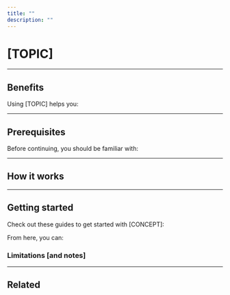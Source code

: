 ```yaml
---
title: ""
description: ""
---
```


# [TOPIC]

<!-- This section is an intro that includes:

- A brief description of what the topic is,
- An example of how it could be used in the real-world
- What it can do in the UI
 -->

---

## Benefits

<!-- This section lists the benefits of using the topic, whatever it is. The items listed here should be solutions to real-world problems that the user cares about, ex:

Using schedules helps you:

- Predictably process and deliver data to stakeholders and business-critical applications
- Consistently run data pipelines without the need for manual intervention
- Optimize resource usage by scheduling pipelines to run during off-peak hours
-->

Using [TOPIC] helps you:

<!-- - A benefit of the thing
- Another benefit
- And one more -->

---

## Prerequisites

<!-- This section lists the prerequisites users must complete before they should/can proceed. For concepts, we should list the other concepts they should be familiar with first. -->

Before continuing, you should be familiar with:

<!-- - Ex: To use asset checks, users should understand Asset definitions first
- Another one
- One more -->

---

## How it works

<!-- This section provides a high-level overview of how the concept works without getting too into the technical details. Code can be shown here, but this section shouldn't focus on it. The goal is to help the user generally understand how the thing works and what they need to do to get it working without overwhelming them with details.

For example, this is the How it works for Schedules:

Schedules run jobs at fixed time intervals and have two main components:

- A job, which targets a selection of assets or ops

- A cron expression, which defines when the schedule runs. Simple and complex schedules are supported, allowing you to have fine-grained control over when runs are executed. With cron syntax, you can:

   - Create custom schedules like Every hour from 9:00AM - 5:00PM with cron expressions (0 9-17 * * *)
   - Quickly create basic schedules like Every day at midnight with predefined cron definitions (@daily, @midnight)

   To make creating cron expressions easier, you can use an online tool like Crontab Guru. This tool allows you to create and describe cron expressions in a human-readable format and test the execution dates produced by the expression. Note: While this tool is useful for general cron expression testing, always remember to test your schedules in Dagster to ensure the results are as expected.

For a schedule to run, it must be turned on and an active dagster-daemon process must be running. If you used dagster dev to start the Dagster UI/webserver, the daemon process will be automatically launched alongside the webserver.

After these criteria are met, the schedule will run at the interval specified in the cron expression. Schedules will execute in UTC by default, but you can specify a custom timezone.

-->

---

## Getting started

<!-- This section is a list of guides / links to pages to help the user get started using the topic. -->

Check out these guides to get started with [CONCEPT]:

From here, you can:

<!-- A list of things the user can do once they've got the basics down. These could be links to additional guides, ex:

- Construct schedules to run partitioned jobs
- Execute jobs in specific timezones
- Learn to test your schedules
- Identify and resolve common issues with our troubleshooting guide -->

### Limitations [and notes]

<!-- This section should describe any known limitations that could impact the user, ex: "Schedules will execute in UTC unless a timezone is specified" -->

---

## Related

<!-- A list of related links and resources -->
